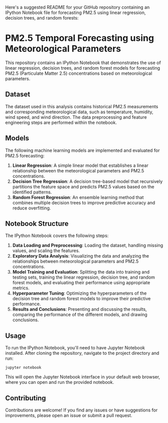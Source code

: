 Here's a suggested README for your GitHub repository containing an IPython Notebook file for forecasting PM2.5 using linear regression, decision trees, and random forests:

# PM2.5 Temporal Forecasting using Meteorological Parameters

This repository contains an IPython Notebook that demonstrates the use of linear regression, decision trees, and random forest models for forecasting PM2.5 (Particulate Matter 2.5) concentrations based on meteorological parameters.

## Dataset

The dataset used in this analysis contains historical PM2.5 measurements and corresponding meteorological data, such as temperature, humidity, wind speed, and wind direction. The data preprocessing and feature engineering steps are performed within the notebook.

## Models

The following machine learning models are implemented and evaluated for PM2.5 forecasting:

1. **Linear Regression**: A simple linear model that establishes a linear relationship between the meteorological parameters and PM2.5 concentrations.
2. **Decision Tree Regression**: A decision tree-based model that recursively partitions the feature space and predicts PM2.5 values based on the identified patterns.
3. **Random Forest Regression**: An ensemble learning method that combines multiple decision trees to improve predictive accuracy and reduce overfitting.

## Notebook Structure

The IPython Notebook covers the following steps:

1. **Data Loading and Preprocessing**: Loading the dataset, handling missing values, and scaling the features.
2. **Exploratory Data Analysis**: Visualizing the data and analyzing the relationships between meteorological parameters and PM2.5 concentrations.
3. **Model Training and Evaluation**: Splitting the data into training and testing sets, training the linear regression, decision tree, and random forest models, and evaluating their performance using appropriate metrics.
4. **Hyperparameter Tuning**: Optimizing the hyperparameters of the decision tree and random forest models to improve their predictive performance.
5. **Results and Conclusions**: Presenting and discussing the results, comparing the performance of the different models, and drawing conclusions.

## Usage

To run the IPython Notebook, you'll need to have Jupyter Notebook installed. After cloning the repository, navigate to the project directory and run:

```
jupyter notebook
```

This will open the Jupyter Notebook interface in your default web browser, where you can open and run the provided notebook.


## Contributing

Contributions are welcome! If you find any issues or have suggestions for improvements, please open an issue or submit a pull request.

